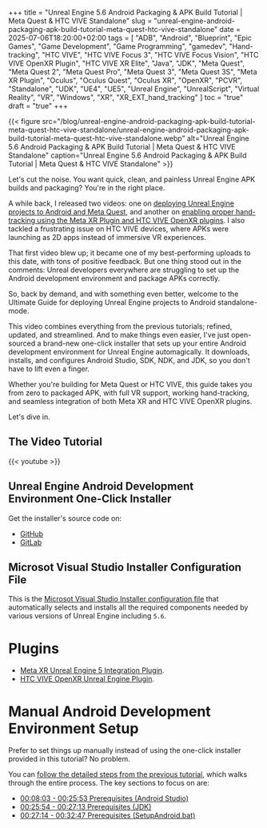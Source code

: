 +++
title = "Unreal Engine 5.6 Android Packaging & APK Build Tutorial | Meta Quest & HTC VIVE Standalone"
slug = "unreal-engine-android-packaging-apk-build-tutorial-meta-quest-htc-vive-standalone"
date = 2025-07-06T18:20:00+02:00
tags = [ "ADB", "Android", "Blueprint", "Epic Games", "Game Development", "Game Programming", "gamedev", "Hand-tracking", "HTC VIVE", "HTC VIVE Focus 3", "HTC VIVE Focus Vision", "HTC VIVE OpenXR Plugin", "HTC VIVE XR Elite", "Java", "JDK", "Meta Quest", "Meta Quest 2", "Meta Quest Pro", "Meta Quest 3", "Meta Quest 3S", "Meta XR Plugin", "Oculus", "Oculus Quest", "Oculus XR", "OpenXR", "PCVR", "Standalone", "UDK", "UE4", "UE5", "Unreal Engine", "UnrealScript", "Virtual Reality", "VR", "Windows", "XR", "XR_EXT_hand_tracking" ]
toc = "true"
draft = "true"
+++

{{< figure src="/blog/unreal-engine-android-packaging-apk-build-tutorial-meta-quest-htc-vive-standalone/unreal-engine-android-packaging-apk-build-tutorial-meta-quest-htc-vive-standalone.webp" alt="Unreal Engine 5.6 Android Packaging & APK Build Tutorial | Meta Quest & HTC VIVE Standalone" caption="Unreal Engine 5.6 Android Packaging & APK Build Tutorial | Meta Quest & HTC VIVE Standalone" >}}

Let's cut the noise. You want quick, clean, and painless Unreal Engine APK builds and packaging? You're in the right place.

A while back, I released two videos: one on [deploying Unreal Engine projects to Android and Meta Quest](/blog/deploy-unreal-engine-projects-android-meta-quest-standalone-mode/), and another on [enabling proper hand-tracking using the Meta XR Plugin and HTC VIVE OpenXR plugins](/blog/unreal-engine-openxr-hand-tracking-android-meta-xr-htc-vive/). I also tackled a frustrating issue on HTC VIVE devices, where APKs were launching as 2D apps instead of immersive VR experiences.

That first video blew up; it became one of my best-performing uploads to this date, with tons of positive feedback. But one thing stood out in the comments: Unreal developers everywhere are struggling to set up the Android development environment and package APKs correctly.

So, back by demand, and with something even better, welcome to the Ultimate Guide for deploying Unreal Engine projects to Android standalone-mode.

This video combines everything from the previous tutorials; refined, updated, and streamlined. And to make things even easier, I've just open-sourced a brand-new one-click installer that sets up your entire Android development environment for Unreal Engine automagically. It downloads, installs, and configures Android Studio, SDK, NDK, and JDK, so you don't have to lift even a finger.

Whether you're building for Meta Quest or HTC VIVE, this guide takes you from zero to packaged APK, with full VR support, working hand-tracking, and seamless integration of both Meta XR and HTC VIVE OpenXR plugins.

Let's dive in.

<!--more-->

## The Video Tutorial

{{< youtube  >}}

## Unreal Engine Android Development Environment One-Click Installer

Get the installer's source code on:

- [GitHub](https://github.com/NuLL3rr0r/unreal-android-installer)
- [GitLab](https://gitlab.com/NuLL3rr0r/unreal-android-installer)

## Microsot Visual Studio Installer Configuration File

This is the [Microsot Visual Studio Installer configuration file](visual-studio-2022.vsconfig) that automatically selects and installs all the required components needed by various versions of Unreal Engine including `5.6`.

# Plugins

- [Meta XR Unreal Engine 5 Integration Plugin](https://developers.meta.com/horizon/downloads/package/unreal-engine-5-integration/).
- [HTC VIVE OpenXR Unreal Engine Plugin](https://developer.vive.com/resources/openxr/unreal/unreal-download/latest/).

# Manual Android Development Environment Setup

Prefer to set things up manually instead of using the one-click installer provided in this tutorial? No problem.

You can [follow the detailed steps from the previous tutorial](/blog/deploy-unreal-engine-projects-android-meta-quest-standalone-mode/), which walks through the entire process. The key sections to focus on are:

- [00:08:03 - 00:25:53 Prerequisites (Android Studio)](https://www.youtube.com/watch?v=EClbEbNcl4k&t=483s)
- [00:25:54 - 00:27:13 Prerequisites (JDK)](https://www.youtube.com/watch?v=EClbEbNcl4k&t=1554s)
- [00:27:14 - 00:32:47 Prerequisites (SetupAndroid.bat)](https://www.youtube.com/watch?v=EClbEbNcl4k&t=1634s)
